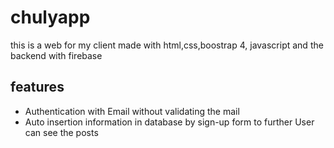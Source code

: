 # chulyapp
this is a web for my client made with html,css,boostrap 4, javascript and the backend with firebase

## features
* Authentication with Email without validating the mail
* Auto insertion information in database by sign-up form to further User can see the posts
